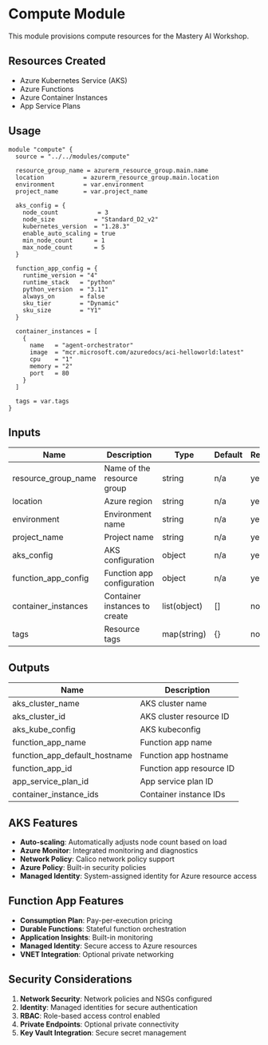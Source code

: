 # Compute Module

This module provisions compute resources for the Mastery AI Workshop.

## Resources Created

- Azure Kubernetes Service (AKS)
- Azure Functions
- Azure Container Instances
- App Service Plans

## Usage

```hcl
module "compute" {
  source = "../../modules/compute"
  
  resource_group_name = azurerm_resource_group.main.name
  location           = azurerm_resource_group.main.location
  environment        = var.environment
  project_name       = var.project_name
  
  aks_config = {
    node_count           = 3
    node_size           = "Standard_D2_v2"
    kubernetes_version  = "1.28.3"
    enable_auto_scaling = true
    min_node_count      = 1
    max_node_count      = 5
  }
  
  function_app_config = {
    runtime_version = "4"
    runtime_stack   = "python"
    python_version  = "3.11"
    always_on       = false
    sku_tier        = "Dynamic"
    sku_size        = "Y1"
  }
  
  container_instances = [
    {
      name   = "agent-orchestrator"
      image  = "mcr.microsoft.com/azuredocs/aci-helloworld:latest"
      cpu    = "1"
      memory = "2"
      port   = 80
    }
  ]
  
  tags = var.tags
}
```

## Inputs

| Name | Description | Type | Default | Required |
|------|-------------|------|---------|----------|
| resource_group_name | Name of the resource group | string | n/a | yes |
| location | Azure region | string | n/a | yes |
| environment | Environment name | string | n/a | yes |
| project_name | Project name | string | n/a | yes |
| aks_config | AKS configuration | object | n/a | yes |
| function_app_config | Function app configuration | object | n/a | yes |
| container_instances | Container instances to create | list(object) | [] | no |
| tags | Resource tags | map(string) | {} | no |

## Outputs

| Name | Description |
|------|-------------|
| aks_cluster_name | AKS cluster name |
| aks_cluster_id | AKS cluster resource ID |
| aks_kube_config | AKS kubeconfig |
| function_app_name | Function app name |
| function_app_default_hostname | Function app hostname |
| function_app_id | Function app resource ID |
| app_service_plan_id | App service plan ID |
| container_instance_ids | Container instance IDs |

## AKS Features

- **Auto-scaling**: Automatically adjusts node count based on load
- **Azure Monitor**: Integrated monitoring and diagnostics
- **Network Policy**: Calico network policy support
- **Azure Policy**: Built-in security policies
- **Managed Identity**: System-assigned identity for Azure resource access

## Function App Features

- **Consumption Plan**: Pay-per-execution pricing
- **Durable Functions**: Stateful function orchestration
- **Application Insights**: Built-in monitoring
- **Managed Identity**: Secure access to Azure resources
- **VNET Integration**: Optional private networking

## Security Considerations

1. **Network Security**: Network policies and NSGs configured
2. **Identity**: Managed identities for secure authentication
3. **RBAC**: Role-based access control enabled
4. **Private Endpoints**: Optional private connectivity
5. **Key Vault Integration**: Secure secret management
